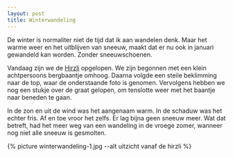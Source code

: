 ```yaml
---
layout: post
title: Winterwandeling
---
```


De winter is normaliter niet de tijd dat ik aan wandelen denk. Maar het warme weer en het uitblijven van sneeuw, maakt dat er nu ook in januari gewandeld kan worden. Zonder sneeuwschoenen.

Vandaag zijn we de [Hirzli](https://wegwandern.ch/listing/hirzli-1641-m-morgenholz-niederurnen-wanderung-wandern/) opgelopen. We zijn begonnen met een klein achtpersoons bergbaantje omhoog. Daarna volgde een steile beklimming naar de top, waar de onderstaande foto is genomen. Vervolgens hebben we nog een stukje over de graat gelopen, om tenslotte weer met het baantje naar beneden te gaan.

In de zon en uit de wind was het aangenaam warm. In de schaduw was het echter fris. Af en toe vroor het zelfs. Er lag bijna geen sneeuw meer. Wat dat betreft, had het meer weg van een wandeling in de vroege zomer, wanneer nog niet alle sneeuw is gesmolten.

{% picture winterwandeling-1.jpg --alt uitzicht vanaf de hirzli %}
